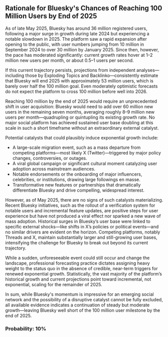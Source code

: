 ## Rationale for Bluesky's Chances of Reaching 100 Million Users by End of 2025

As of late May 2025, Bluesky has around 36 million registered users, following a major surge in growth during late 2024 but experiencing a notable slowdown in 2025. The platform saw a rapid expansion after opening to the public, with user numbers jumping from 10 million in September 2024 to over 30 million by January 2025. Since then, however, the pace has moderated significantly: current growth rates hover at 1–2 million new users per month, or about 0.5–1 users per second.

If this current trajectory persists, projections from independent analyses—including those by Exploding Topics and Backlinko—consistently estimate that Bluesky will end 2025 with approximately 53 million users, which is barely over half the 100 million goal. Even moderately optimistic forecasts do not expect the platform to cross 100 million before well into 2026.

Reaching 100 million by the end of 2025 would require an unprecedented shift in user acquisition: Bluesky would need to add over 60 million new users in the remaining seven months, averaging roughly 8–9 million new users per month—quadrupling or quintupling its existing growth rate. No major social platform has achieved sustained user base doubling at this scale in such a short timeframe without an extraordinary external catalyst.

Potential catalysts that could plausibly induce exponential growth include:

- A large-scale migration event, such as a mass departure from competing platforms—most likely X (Twitter)—triggered by major policy changes, controversies, or outages.
- A viral global campaign or significant cultural moment catalyzing user adoption across mainstream audiences.
- Notable endorsements or the onboarding of major influencers, celebrities, or institutions, drawing large followings en masse.
- Transformative new features or partnerships that dramatically differentiate Bluesky and drive compelling, widespread interest.

However, as of May 2025, there are no signs of such catalysts materializing. Recent Bluesky initiatives, such as the rollout of a verification system for notable users and incremental feature updates, are positive steps for user experience but have not produced a viral effect nor sparked a new wave of mass adoption. Historical surges in Bluesky’s user base were linked to specific external shocks—like shifts in X’s policies or political events—and no similar drivers are evident on the horizon. Competing platforms, notably Threads and X, maintain substantially larger and still-growing user bases, intensifying the challenge for Bluesky to break out beyond its current trajectory.

While a sudden, unforeseeable event could still occur and change the landscape, professional forecasting practice dictates assigning heavy weight to the status quo in the absence of credible, near-term triggers for renewed exponential growth. Statistically, the vast majority of the platform’s historical growth and current projections point toward incremental, not exponential, scaling for the remainder of 2025.

In sum, while Bluesky's momentum is impressive for an emerging social network and the possibility of a disruptive catalyst cannot be fully excluded, all available evidence indicates a continuation of steady but moderate growth—leaving Bluesky well short of the 100 million user milestone by the end of 2025.

### Probability: 10%